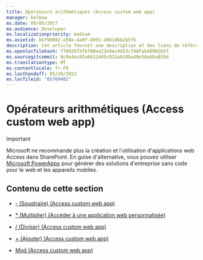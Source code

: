 ```yaml
---
title: Opérateurs arithmétiques (Access custom web app)
manager: kelbow
ms.date: 09/05/2017
ms.audience: Developer
ms.localizationpriority: medium
ms.assetid: bb790002-a56e-4a0f-8091-d861d6b2b5fb
description: Cet article fournit une description et des liens de référence pour les opérateurs arithmétiques (accéder à une application web personnalisée).
ms.openlocfilehash: f76935f3fbf00ee23e9ec4d53c708fab48902b5f
ms.sourcegitcommit: 8c8e4ac05a6612dd5c815ab18ba40e56a6ba839d
ms.translationtype: MT
ms.contentlocale: fr-FR
ms.lasthandoff: 05/28/2022
ms.locfileid: "65769402"
---
```

# <a name="arithmetic-operators-access-custom-web-app"></a>Opérateurs arithmétiques (Access custom web app)

> [!IMPORTANT]
> Microsoft ne recommande plus la création et l'utilisation d'applications web Access dans SharePoint. En guise d'alternative, vous pouvez utiliser [Microsoft PowerApps](https://powerapps.microsoft.com/) pour générer des solutions d'entreprise sans code pour le web et les appareils mobiles. 
  
## <a name="in-this-section"></a>Contenu de cette section

- [- (Soustraire) (Access custom web app)](subtractaccess-custom-web-app.md)
    
- [\* (Multiplier) (Accéder à une application web personnalisée)](multiplyaccess-custom-web-app.md)
    
- [/ (Diviser) (Access custom web app)](divideaccess-custom-web-app.md)
    
- [+ (Ajouter) (Access custom web app)](plusaddaccess-custom-web-app.md)
    
- [Mod (Access custom web app)](mod-access-custom-web-app.md)
    

